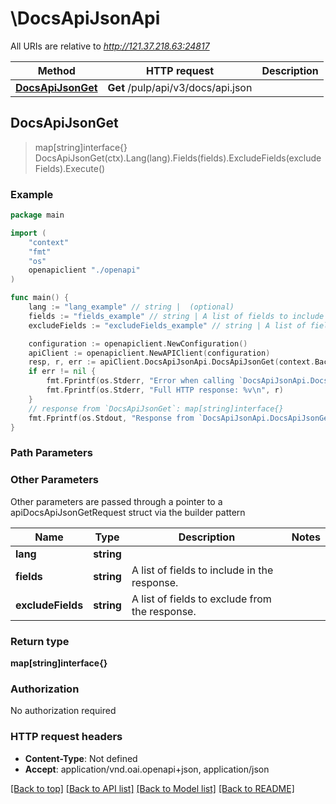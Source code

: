 # \DocsApiJsonApi

All URIs are relative to *http://121.37.218.63:24817*

Method | HTTP request | Description
------------- | ------------- | -------------
[**DocsApiJsonGet**](DocsApiJsonApi.md#DocsApiJsonGet) | **Get** /pulp/api/v3/docs/api.json | 



## DocsApiJsonGet

> map[string]interface{} DocsApiJsonGet(ctx).Lang(lang).Fields(fields).ExcludeFields(excludeFields).Execute()





### Example

```go
package main

import (
    "context"
    "fmt"
    "os"
    openapiclient "./openapi"
)

func main() {
    lang := "lang_example" // string |  (optional)
    fields := "fields_example" // string | A list of fields to include in the response. (optional)
    excludeFields := "excludeFields_example" // string | A list of fields to exclude from the response. (optional)

    configuration := openapiclient.NewConfiguration()
    apiClient := openapiclient.NewAPIClient(configuration)
    resp, r, err := apiClient.DocsApiJsonApi.DocsApiJsonGet(context.Background()).Lang(lang).Fields(fields).ExcludeFields(excludeFields).Execute()
    if err != nil {
        fmt.Fprintf(os.Stderr, "Error when calling `DocsApiJsonApi.DocsApiJsonGet``: %v\n", err)
        fmt.Fprintf(os.Stderr, "Full HTTP response: %v\n", r)
    }
    // response from `DocsApiJsonGet`: map[string]interface{}
    fmt.Fprintf(os.Stdout, "Response from `DocsApiJsonApi.DocsApiJsonGet`: %v\n", resp)
}
```

### Path Parameters



### Other Parameters

Other parameters are passed through a pointer to a apiDocsApiJsonGetRequest struct via the builder pattern


Name | Type | Description  | Notes
------------- | ------------- | ------------- | -------------
 **lang** | **string** |  | 
 **fields** | **string** | A list of fields to include in the response. | 
 **excludeFields** | **string** | A list of fields to exclude from the response. | 

### Return type

**map[string]interface{}**

### Authorization

No authorization required

### HTTP request headers

- **Content-Type**: Not defined
- **Accept**: application/vnd.oai.openapi+json, application/json

[[Back to top]](#) [[Back to API list]](../README.md#documentation-for-api-endpoints)
[[Back to Model list]](../README.md#documentation-for-models)
[[Back to README]](../README.md)

